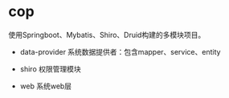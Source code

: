 # cop
使用Springboot、Mybatis、Shiro、Druid构建的多模块项目。

* data-provider
系统数据提供者：包含mapper、service、entity

* shiro
权限管理模块

* web
系统web层


